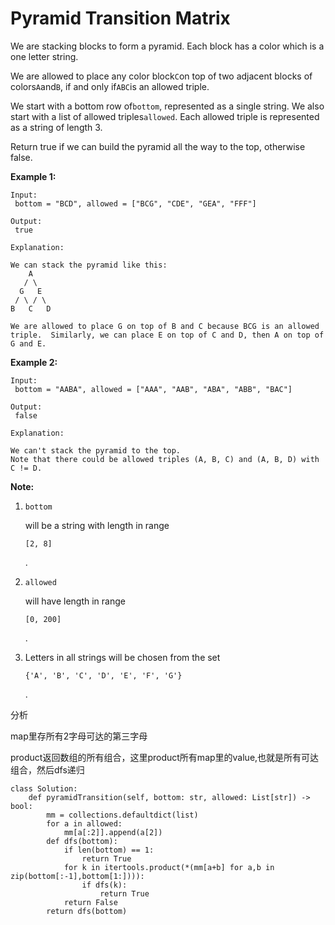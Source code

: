 # Pyramid Transition Matrix

We are stacking blocks to form a pyramid. Each block has a color which is a one letter string.

We are allowed to place any color block`C`on top of two adjacent blocks of colors`A`and`B`, if and only if`ABC`is an allowed triple.

We start with a bottom row of`bottom`, represented as a single string. We also start with a list of allowed triples`allowed`. Each allowed triple is represented as a string of length 3.

Return true if we can build the pyramid all the way to the top, otherwise false.

**Example 1:**

```text
Input:
 bottom = "BCD", allowed = ["BCG", "CDE", "GEA", "FFF"]

Output:
 true

Explanation:

We can stack the pyramid like this:
    A
   / \
  G   E
 / \ / \
B   C   D

We are allowed to place G on top of B and C because BCG is an allowed triple.  Similarly, we can place E on top of C and D, then A on top of G and E.
```

**Example 2:**

```text
Input:
 bottom = "AABA", allowed = ["AAA", "AAB", "ABA", "ABB", "BAC"]

Output:
 false

Explanation:

We can't stack the pyramid to the top.
Note that there could be allowed triples (A, B, C) and (A, B, D) with C != D.
```

**Note:**

1. `bottom`

   will be a string with length in range

   `[2, 8]`

   .

2. `allowed`

   will have length in range

   `[0, 200]`

   .

3. Letters in all strings will be chosen from the set

   `{'A', 'B', 'C', 'D', 'E', 'F', 'G'}`

   .

分析

map里存所有2字母可达的第三字母

product返回数组的所有组合，这里product所有map里的value,也就是所有可达组合，然后dfs递归

```text
class Solution:
    def pyramidTransition(self, bottom: str, allowed: List[str]) -> bool:
        mm = collections.defaultdict(list)
        for a in allowed:
            mm[a[:2]].append(a[2])
        def dfs(bottom):
            if len(bottom) == 1:
                return True
            for k in itertools.product(*(mm[a+b] for a,b in zip(bottom[:-1],bottom[1:]))):
                if dfs(k):
                    return True
            return False
        return dfs(bottom)
```

